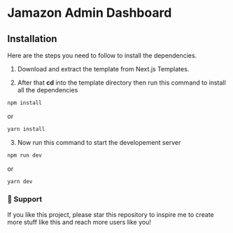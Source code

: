 # Jamazon Admin Dashboard
## Installation

Here are the steps you need to follow to install the dependencies.

1. Download and extract the template from Next.js Templates.

2. After that **cd** into the template directory then run this command to install all the dependencies

```bash
npm install
```
or

```bash
yarn install
```

3. Now run this command to start the developement server

```bash
npm run dev
```

or 

```bash
yarn dev
```



### 💜 Support
If you like this project, please star this repository to inspire me to create more stuff like this and reach more users like you!
